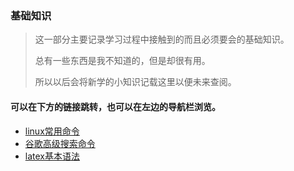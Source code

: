 ### 基础知识

> 这一部分主要记录学习过程中接触到的而且必须要会的基础知识。
>
> 总有一些东西是我不知道的，但是却很有用。
>
> 所以以后会将新学的小知识记载这里以便未来查阅。

#### 可以在下方的链接跳转，也可以在左边的导航栏浏览。

+ [linux常用命令](./基础知识/linux常用命令)
+ [谷歌高级搜索命令](./基础知识/GoogleAdvancedSearching)
+ [latex基本语法](./基础知识/LatexMath基本语法)